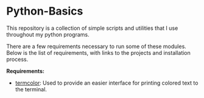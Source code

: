 # Python-Basics
This repository is a collection of simple scripts and utilities that I use throughout my python programs.

There are a few requirements necessary to run some of these modules. Below is the list of requirements, with links to the projects and installation process.

**Requirements:**
* [termcolor](https://pypi.org/project/termcolor/): Used to provide an easier interface for printing colored text to the terminal. 
